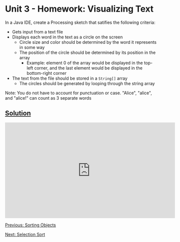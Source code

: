 # Unit 3 - Homework: Visualizing Text

In a Java IDE, create a Processing sketch that satifies the following criteria:
  * Gets input from a text file
  * Displays each word in the text as a circle on the screen
    * Circle size and color should be determined by the word it represents in some way
    * The position of the circle should be determined by its position in the array
      * Example: element 0 of the array would be displayed in the top-left corner, and the last element would be displayed in the bottom-right corner
  * The text from the file should be stored in a `String[]` array
    * The circles should be generated by looping through the string array

Note: You do not have to account for punctuation or case. "Alice", "alice", and "alice!" can count as 3 separate words

## [Solution](https://github.com/blwatkins/Data-Structures-From-A-New-Perspective/blob/master/3_Sorting/HomeworkSolutions/Homework1/src/VisualizingText.java)

<iframe width="560" height="315" src="https://www.youtube.com/embed/ym3ibwur2WA" frameborder="0" allowfullscreen></iframe>

<br>

[Previous: Sorting Objects](project.md)

[Next: Selection Sort](day2.md)
